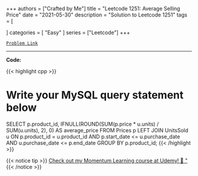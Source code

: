 
+++
authors = ["Crafted by Me"]
title = "Leetcode 1251: Average Selling Price"
date = "2021-05-30"
description = "Solution to Leetcode 1251"
tags = [
    
]
categories = [
    "Easy"
]
series = ["Leetcode"]
+++



[`Problem Link`](https://leetcode.com/problems/average-selling-price/description/)

---



**Code:**

{{< highlight cpp >}}
# Write your MySQL query statement below
SELECT p.product_id, IFNULL(ROUND(SUM(p.price * u.units) / SUM(u.units), 2), 0) AS average_price 
FROM Prices p
LEFT JOIN UnitsSold u
ON p.product_id = u.product_id AND p.start_date <= u.purchase_date AND u.purchase_date <= p.end_date
GROUP BY p.product_id;
{{< /highlight >}}



{{< notice tip >}}
[Check out my Momentum Learning course at Udemy! 🚀 "](https://www.udemy.com/course/blind-75-the-data-structures-and-algorithms-essentials/)
{{< /notice >}}

